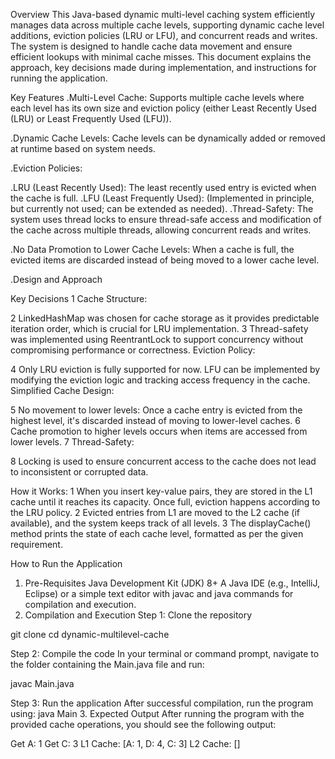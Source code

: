 Overview
This Java-based dynamic multi-level caching system efficiently manages data across multiple cache levels, supporting dynamic cache level additions, eviction policies (LRU or LFU), and concurrent reads and writes. The system is designed to handle cache data movement and ensure efficient lookups with minimal cache misses. This document explains the approach, key decisions made during implementation, and instructions for running the application.


Key Features
.Multi-Level Cache: Supports multiple cache levels where each level has its own size and eviction policy (either Least Recently Used (LRU) or Least Frequently Used (LFU)).

.Dynamic Cache Levels: Cache levels can be dynamically added or removed at runtime based on system needs.

.Eviction Policies:

.LRU (Least Recently Used): The least recently used entry is evicted when the cache is full.
.LFU (Least Frequently Used): (Implemented in principle, but currently not used; can be extended as needed).
.Thread-Safety: The system uses thread locks to ensure thread-safe access and modification of the cache across multiple threads, allowing concurrent reads and writes.

.No Data Promotion to Lower Cache Levels: When a cache is full, the evicted items are discarded instead of being moved to a lower cache level.

.Design and Approach


Key Decisions
1 Cache Structure:

2 LinkedHashMap was chosen for cache storage as it provides predictable iteration order, which is crucial for LRU implementation.
3 Thread-safety was implemented using ReentrantLock to support concurrency without compromising performance or correctness.
Eviction Policy:

4 Only LRU eviction is fully supported for now. LFU can be implemented by modifying the eviction logic and tracking access frequency in the cache.
Simplified Cache Design:

5 No movement to lower levels: Once a cache entry is evicted from the highest level, it's discarded instead of moving to lower-level caches.
6 Cache promotion to higher levels occurs when items are accessed from lower levels.
7 Thread-Safety:

8 Locking is used to ensure concurrent access to the cache does not lead to inconsistent or corrupted data.



How it Works:
1 When you insert key-value pairs, they are stored in the L1 cache until it reaches its capacity. Once full, eviction happens according to the LRU policy.
2 Evicted entries from L1 are moved to the L2 cache (if available), and the system keeps track of all levels.
3 The displayCache() method prints the state of each cache level, formatted as per the given requirement.



How to Run the Application
1. Pre-Requisites
 Java Development Kit (JDK) 8+
 A Java IDE (e.g., IntelliJ, Eclipse) or a simple text editor with javac and java commands for compilation and execution.
2. Compilation and Execution
Step 1: Clone the repository

git clone <repository-url>
cd dynamic-multilevel-cache


Step 2: Compile the code In your terminal or command prompt, navigate to the folder containing the Main.java file and run:

javac Main.java


Step 3: Run the application After successful compilation, run the program using:
java Main
3. Expected Output
After running the program with the provided cache operations, you should see the following output:

Get A: 1
Get C: 3
L1 Cache: [A: 1, D: 4, C: 3]
L2 Cache: []
